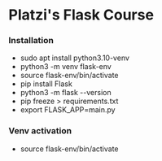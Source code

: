 # Platzi's Flask Course

### Installation
* sudo apt install python3.10-venv
* python3 -m venv flask-env
* source flask-env/bin/activate
* pip install Flask
* python3 -m flask --version
* pip freeze > requirements.txt
* export FLASK_APP=main.py

### Venv activation
* source flask-env/bin/activate
